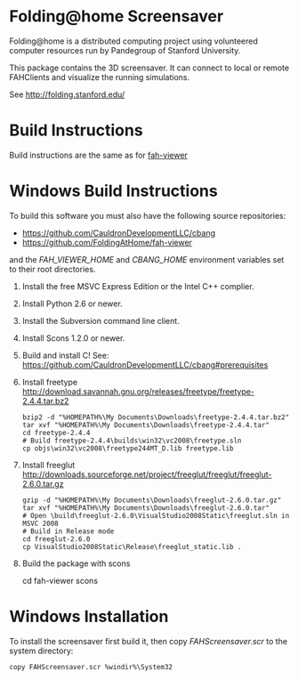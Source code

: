 Folding@home Screensaver
========================

Folding@home is a distributed computing project using volunteered
computer resources run by Pandegroup of Stanford University.

This package contains the 3D screensaver.  It can connect to
local or remote FAHClients and visualize the running simulations.

See http://folding.stanford.edu/


# Build Instructions
Build instructions are the same as for [fah-viewer](https://github.com/FoldingAtHome/fah-viewer)

# Windows Build Instructions

To build this software you must also have the following source repositories:

 - https://github.com/CauldronDevelopmentLLC/cbang
 - https://github.com/FoldingAtHome/fah-viewer

and the *FAH_VIEWER_HOME* and *CBANG_HOME* environment variables set to their
root directories.

 1. Install the free MSVC Express Edition or the Intel C++ complier.

 2. Install Python 2.6 or newer.

 3. Install the Subversion command line client.

 4. Install Scons 1.2.0 or newer.

 5. Build and install C!
    See: https://github.com/CauldronDevelopmentLLC/cbang#prerequisites

 7. Install freetype
    http://download.savannah.gnu.org/releases/freetype/freetype-2.4.4.tar.bz2

        bzip2 -d "%HOMEPATH%\My Documents\Downloads\freetype-2.4.4.tar.bz2"
        tar xvf "%HOMEPATH%\My Documents\Downloads\freetype-2.4.4.tar"
        cd freetype-2.4.4
        # Build freetype-2.4.4\builds\win32\vc2008\freetype.sln
        cp objs\win32\vc2008\freetype244MT_D.lib freetype.lib

 8. Install freeglut
    http://downloads.sourceforge.net/project/freeglut/freeglut/freeglut-2.6.0.tar.gz

        gzip -d "%HOMEPATH%\My Documents\Downloads\freeglut-2.6.0.tar.gz"
        tar xvf "%HOMEPATH%\My Documents\Downloads\freeglut-2.6.0.tar"
        # Open \build\freeglut-2.6.0\VisualStudio2008Static\freeglut.sln in MSVC 2008
        # Build in Release mode
        cd freeglut-2.6.0
        cp VisualStudio2008Static\Release\freeglut_static.lib .

 10. Build the package with scons

        cd fah-viewer
        scons


# Windows Installation

To install the screensaver first build it, then copy *FAHScreensaver.scr* to
the system directory:

    copy FAHScreensaver.scr %windir%\System32
